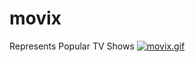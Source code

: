 # movix
Represents Popular TV Shows 
[![movix.gif](https://s5.gifyu.com/images/movix.gif)](https://gifyu.com/image/mcWR)
